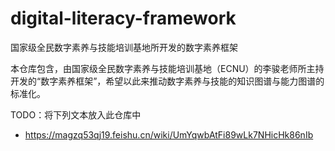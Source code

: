 # digital-literacy-framework
国家级全民数字素养与技能培训基地所开发的数字素养框架

本仓库包含，由国家级全民数字素养与技能培训基地（ECNU）的李骏老师所主持开发的“数字素养框架”，希望以此来推动数字素养与技能的知识图谱与能力图谱的标准化。

TODO：将下列文本放入此仓库中
- https://magzq53qj19.feishu.cn/wiki/UmYqwbAtFi89wLk7NHicHk86nIb
